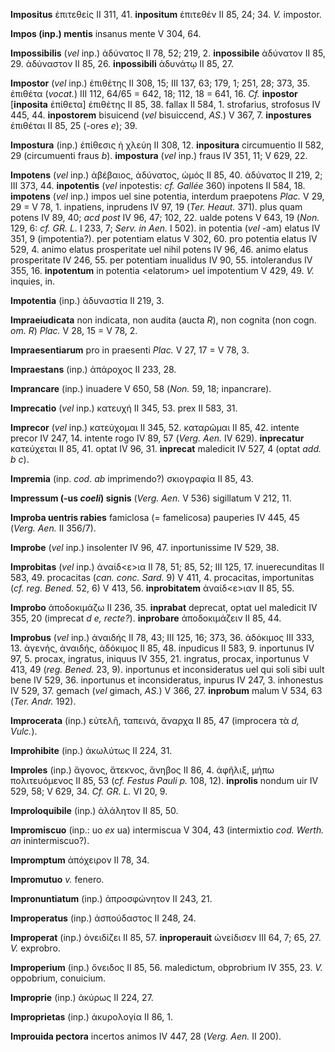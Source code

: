 **Impositus** ἐπιτεθείς II 311, 41. **inpositum** ἐπιτεθέν II 85, 24;
34. *V.* impostor.

**Impos (inp.) mentis** insanus mente V 304, 64.

**Impossibilis** (*vel* inp.) ἀδύνατος II 78, 52; 219, 2.
**inpossibile** ἀδύνατον II 85, 29. ἀδύναστον II 85, 26. **inpossibili**
ἀδυνάτῳ II 85, 27.

**Impostor** (*vel* inp.) ἐπιθέτης II 308, 15; III 137, 63; 179, 1; 251,
28; 373, 35. ἐπιθέτα (*vocat.*) III 112, 64/65 = 642, 18; 112, 18 = 641,
16. *Cf.* **inpostor** [**inposita** ἐπίθετα] ἐπιθέτης II 85, 38.
fallax II 584, 1. strofarius, strofosus IV 445, 44. **inpostorem**
bisuicend (*vel* bisuiccend, *AS.*) V 367, 7. **inpostures** ἐπιθέται II
85, 25 (-ores *e*); 39.

**Impostura** (inp.) ἐπίθεσις ἡ χλεύη II 308, 12. **inpositura**
circumuentio II 582, 29 (circumuenti fraus *b*). **impo­stura** (*vel*
inp.) fraus IV 351, 11; V 629, 22.

**Impotens** (*vel* inp.) ἀβέβαιος, ἀδύνατος, ὠμός II 85, 40. ἀδύνατος
II 219, 2; III 373, 44. **inpotentis** (*vel* inpotestis: *cf. Gallée*
360) inpotens II 584, 18. **impotens** (*vel* inp.) impos uel sine
potentia, interdum praepotens *Plac.* V 29, 29 = V 78, 1. inpatiens,
inprudens IV 97, 19 (*Ter. Heaut.* 371). plus quam potens IV 89, 40;
*acd post* IV 96, 47; 102, 22. ualde potens V 643, 19 (*Non.* 129, 6:
*cf. GR. L.* I 233, 7; *Serv. in Aen.* I 502). in potentia (*vel* -am)
elatus IV 351, 9 (impotentia?). per potentiam elatus V 302, 60. pro
potentia elatus IV 529, 4. animo elatus prosperitate uel nihil potens IV
96, 46. animo elatus prosperitate IV 246, 55. per potentiam inualidus IV
90, 55. intolerandus IV 355, 16. **inpotentum** in potentia \<elatorum\>
uel impotentium V 429, 49. *V.* inquies, in.

**Impotentia** (inp.) ἀδυναστία II 219, 3.

**Impraeiudicata** non indicata, non audita (aucta *R*), non cognita
(non cogn. *om. R*) *Plac.* V 28, 15 = V 78, 2.

**Impraesentiarum** pro in praesenti *Plac.* V 27, 17 = V 78, 3.

**Impraestans** (inp.) ἀπάροχος II 233, 28.

**Imprancare** (inp.) inuadere V 650, 58 (*Non.* 59, 18; inpancrare).

**Imprecatio** (*vel* inp.) κατευχή II 345, 53. prex II 583, 31.

**Imprecor** (*vel* inp.) κατεύχομαι II 345, 52. καταρῶμαι II 85, 42.
intente precor IV 247, 14. intente rogo IV 89, 57 (*Verg. Aen.* IV
629). **inprecatur** κατεύχεται II 85, 41. optat IV 96, 31. **inprecat**
maledicit IV 527, 4 (optat *add. b c*).

**Impremia** (inp. *cod. ab* imprimendo?) σκιογραφία II 85, 43.

**Impressum (-us *coeli*) signis** (*Verg. Aen.* V 536) sigillatum
V 212, 11.

**Improba uentris rabies** famiclosa (= famelicosa) pauperies IV 445, 45
(*Verg. Aen.* II 356/7).

**Improbe** (*vel* inp.) insolenter IV 96, 47. inportunissime IV 529,
38.

**Improbitas** (*vel* inp.) ἀναίδ\<ε\>ια II 78, 51; 85, 52; III 125, 17.
inuerecunditas II 583, 49. procacitas (*can. conc. Sard.* 9) V 411, 4.
procacitas, importunitas (*cf. reg. Bened.* 52, 6) V 413, 56.
**inprobitatem** ἀναίδ\<ε\>ιαν II 85, 55.

**Improbo** ἀποδοκιμάζω II 236, 35. **inprabat** deprecat, optat uel
maledicit IV 355, 20 (imprecat *d e, recte?*). **inprobare**
ἀποδοκιμάζειν II 85, 44.

**Improbus** (*vel* inp.) ἀναιδής II 78, 43; III 125, 16; 373, 36.
ἀδόκιμος III 333, 13. ἀγενής, ἀναιδής, ἀδόκιμος II 85, 48. inpudicus II
583, 9. inportunus IV 97, 5. procax, ingratus, iniquus IV 355, 21.
ingratus, procax, inportunus V 413, 49 (*reg. Bened.* 23, 9).
inportunus et inconsideratus uel qui soli sibi uult bene IV 529, 36.
inportunus et inconsideratus, inpurus IV 247, 3. inhonestus IV 529, 37.
gemach (*vel* gimach, *AS.*) V 366, 27. **inprobum** malum V 534, 63
(*Ter. Andr.* 192).

**Improcerata** (inp.) εὐτελῆ, ταπεινά, ἄναρχα II 85, 47 (improcera τὰ
*d, Vulc.*).

**Improhibite** (inp.) ἀκωλύτως II 224, 31.

**Improles** (inp.) ἄγονος, ἄτεκνος, ἄνηβος II 86, 4. ἀφῆλιξ, μήπω
πολιτευόμενος II 85, 53 (*cf. Festus Pauli p.* 108, 12). **inprolis**
nondum uir IV 529, 58; V 629, 34. *Cf. GR. L.* VI 20, 9.

**Improloquibile** (inp.) ἀλάλητον II 85, 50.

**Impromiscuo** (inp.: uo *ex* ua) intermiscua V 304, 43 (intermixtio
*cod. Werth. an* inintermiscuo?).

**Impromptum** ἀπόχειρον II 78, 34.

**Impromutuo** *v.* fenero.

**Impronuntiatum** (inp.) ἀπροσφώνητον II 243, 21.

**Improperatus** (inp.) ἀσπούδαστος II 248, 24.

**Improperat** (inp.) ὀνειδίζει II 85, 57. **inproperauit** ὠνείδισεν
III 64, 7; 65, 27. *V.* exprobro.

**Improperium** (inp.) ὄνειδος II 85, 56. maledictum, obprobrium IV 355,
23. *V.* oppobrium, conuicium.

**Improprie** (inp.) ἀκύρως II 224, 27.

**Improprietas** (inp.) ἀκυρολογία II 86, 1.

**Improuida pectora** incertos animos IV 447, 28 (*Verg. Aen.* II
200).

